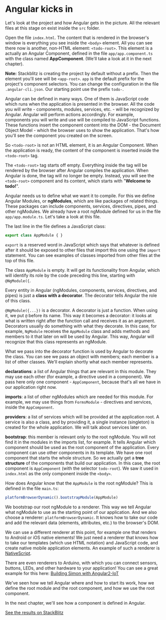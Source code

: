 # Angular kicks in

Let's look at the project and how Angular gets in the picture. All the relevant files at this stage on exist inside the `src` folder.

Open the file `index.html`. The content that is rendered in the browser's window is everything you see inside the `<body>` element. All you can see there now is another, non-HTML element: `<todo-root>`. This element is a actually an Angular Component, defined in the file `app/app.component.ts` with the class named **AppComponent**. \(We'll take a look at it in the next chapter\).

**Note:** Stackblitz is creating the project by default without a prefix. Then the element you'll see will be `<app-root>`. `app` is the default prefix for the project's component selectors. You can change the configuration in the file `.angular-cli.json`.
Our starting point use the prefix `todo-`.

Angular can be defined in many ways. One of them is JavaScript code which runs when the application is presented in the browser. All the code you will write - components, modules, services, etc. - will be recognized by Angular. Angular will perform actions accordingly. For example, components you will write and use will be compiled to JavaScript functions. These functions insert the component content into the DOM - the Document Object Model - which the browser uses to show the application. That's how you'll see the component you created on the screen.

So `<todo-root>` is not an HTML element, it is an Angular Component. When the application is ready, the content of the component is inserted inside the `<todo-root>` tag.

The `<todo-root>` tag starts off empty. Everything inside the tag will be rendered by the browser after Angular compiles the application. When Angular is done, the tag will no longer be empty. Instead, you will see the `<todo-root>` component and its content, which starts with "**Welcome to todo!**".

Angular needs us to define what we want it to compile. For this we define Angular Modules, or **ngModules**, which are like packages of related things. These packages can include components, services, directives, pipes, and other ngModules. We already have a root ngModule defined for us in the file `app/app.module.ts`. Let's take a look at this file.

The last line in the file defines a JavaScript class:

```ts
export class AppModule { }
```

`export` is a reserved word in JavaScript which says that whatever is defined after it should be exposed to other files that import this one using the `import` statement. You can see examples of classes imported from other files at the top of this file.

The class `AppModule` is empty. It will get its functionality from Angular, which will identify its role by the code preceding this line, starting with `@NgModule({`.

Every entity in Angular (ngModules, components, services, directives, and pipes) is just a **class with a decorator**. The decorator tells Angular the role of this class.

`@NgModule({...})` is a decorator. A decorator is just a function. When using it, we put `@` before its name. This way it becomes a decorator: it looks at what is written right after the function call and receives it as an argument. Decorators usually do something with what they decorate. In this case, for example, `NgModule` receives the `AppModule` class and adds methods and members to it that later on will be used by Angular. This way, Angular will recognize that this class represents an ngModule.

What we pass into the decorator function is used by Angular to decorate the class. You can see we pass an object with members; each member is a list of other classes. We'll explain shortly what each member represents.

**declarations**: a list of Angular things that are relevant in this module. They may use each other \(for example, a directive used in a component\). We pass here only one component - `AppComponent`, because that's all we have in our application right now.

**imports**: a list of other ngModules which are needed for this module. For example, we may use things from `FormsModule` - directives and services, inside the `AppComponent`.

**providers**: a list of services which will be provided at the application root. A service is also a class, and by providing it, a single instance (singleton) is created for the whole application. We will talk about services later on.

**bootstrap**: this member is relevant only to the root ngModule. You will not find it in the modules in the imports list, for example. It tells Angular which component should be used as the root component of the application. Every component can use other components in its template. We have one root component that starts the whole structure. So we actually get a **tree structure** of the components that build our application. In this case, the root component is `AppComponent` (with the selector `todo-root`). We saw it used in `index.html` as the only component inside the `<body>`.

How does Angular know that the `AppModule` is the root ngModule? This is defined in the file `main.ts`:

```ts
platformBrowserDynamic().bootstrapModule(AppModule)
```

We bootstrap our root ngModule to a renderer. This way we tell Angular what ngModule to use as the starting point of our application. And we also choose a renderer: `platformBrowserDynamic`. It knows how to take our code and add the relevant data \(elements, attributes, etc.\) to the browser's DOM.

We can use a different renderer at this point, for example one that renders to Android or iOS native elements! We just need a renderer that knows how to take our templates \(which use HTML notation\) and JavaScript code, and create native mobile application elements. An example of such a renderer is [NativeScript](https://www.nativescript.org).

There are even renderers to Arduino, with which you can connect sensors, buttons, LEDs, and other hardware to your application! You can see a great example for this here: [Building Simon with Angular2-IoT](https://medium.com/@urish/building-simon-with-angular2-iot-fceb78bb18e5#.430qu216w)

We've seen how we tell Angular where and how to start its work, how we define the root module and the root component, and how we use the root component.

In the next chapter, we'll see how a component is defined in Angular.

[See the results on StackBlitz](https://stackblitz.com/github/angularbootcamp/todo-list-tutorial-steps/tree/step-02_Angular_kicks_in)
